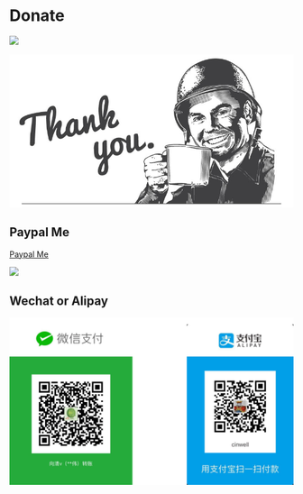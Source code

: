 # Donate

[![](https://img.shields.io/badge/%24-donate-green.svg)](https://github.com/QingWei-Li/donate)


![](images/coffee.jpg)


## Paypal Me

[Paypal Me](https://www.paypal.me/cinwell)

[![](https://user-images.githubusercontent.com/7565692/28697742-a23b8a16-7370-11e7-91b8-421cfbf96353.png)](https://www.paypal.me/cinwell)

## Wechat or Alipay

![](images/wechat+alipay.png)
